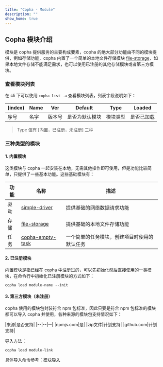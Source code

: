```yaml
---
title: "Copha - Module"
description: ""
show_home: true
---
```


## Copha 模块介绍
模块是 copha 提供服务的主要构成要素，copha 的绝大部分功能由不同的模块提供，例如存储功能，copha 内置了一个简单的本地文件存储模块 [file-storage](https://github.com/copha-project/file-storage)，如果本地文件存储不能满足需求，也可以使用已注册的其他存储模块或者第三方模块。

### 查看模块列表
在 cli 下可以使用 `copha list -a` 查看模块列表，列表字段说明如下：

|(index) |Name | Ver | Default |Type| Loaded|
|--|--|--|--|--|--|
|序号|名字|版本号|是否为默认模块|模块类型|是否已加载|

> Type 值有 [内置，已注册，未注册] 三种

### 三种类型的模块
#### 1. 内置模块
这类模块与 copha 一起安装在本地，无需其他操作即可使用，但是功能比较简单，只提供了一些基本功能。这些基础模块有：

|功能|名称|描述|
|--|--|--|
|驱动|[simple-driver](https://github.com/copha-project/simple-driver)|提供基础的网络数据请求功能|
|存储|[file-storage](https://github.com/copha-project/file-storage)|提供基础的本地文件存储功能|
|任务|[copha-empty-task](https://github.com/copha-project/copha-empty-task)|一个简单的任务模块，创建项目时使用的默认任务|

#### 2. 已注册模块
内置模块是指已经在 copha 中注册过的，可以先初始化然后直接使用的一类模块，在命令行中初始化已注册模块的方式如下：

```
copha load module-name --init
```

#### 3. 第三方模块（未注册）
copha 使用的模块包封装符合 npm 包标准，因此只要是符合 npm 包标准的模块都可以导入 copha 并使用，各种来源的模块包支持情况如下：

|来源|是否支持|
|--|--|--|
|npmjs.com|是|
|zip文件|计划支持|
|github.com|计划支持|

导入方法：
```
copha load module-link
```
具体导入命令参考：[模块导入](./cli)

